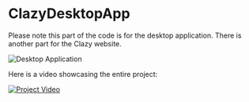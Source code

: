 # ClazyDesktopApp

Please note this part of the code is for the desktop application. There is another part for the Clazy website.

![Desktop Application](https://github.com/Mohamedetman1998/ClazyDesktopApp/assets/114195917/cd8f971e-b91e-4028-84a9-fec4e74c1d07)

Here is a video showcasing the entire project:

[![Project Video](https://img.youtube.com/vi/dJAv8QbNCb0/0.jpg)](https://www.youtube.com/watch?v=dJAv8QbNCb0)
